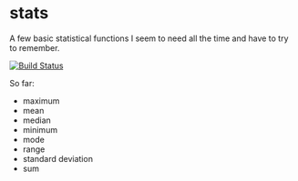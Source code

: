 stats
=====

A few basic statistical functions I seem to need all the time and have to try to remember.

[![Build Status](https://travis-ci.org/banterability/stats.svg?branch=master)](https://travis-ci.org/banterability/stats)

So far:

* maximum
* mean
* median
* minimum
* mode
* range
* standard deviation
* sum
